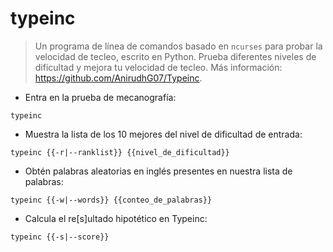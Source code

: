 # typeinc

> Un programa de línea de comandos basado en `ncurses` para probar la velocidad de tecleo, escrito en Python.
> Prueba diferentes niveles de dificultad y mejora tu velocidad de tecleo.
> Más información: <https://github.com/AnirudhG07/Typeinc>.

- Entra en la prueba de mecanografía:

`typeinc`

- Muestra la lista de los 10 mejores del nivel de dificultad de entrada:

`typeinc {{-r|--ranklist}} {{nivel_de_dificultad}}`

- Obtén palabras aleatorias en inglés presentes en nuestra lista de palabras:

`typeinc {{-w|--words}} {{conteo_de_palabras}}`

- Calcula el re[s]ultado hipotético en Typeinc:

`typeinc {{-s|--score}}`
